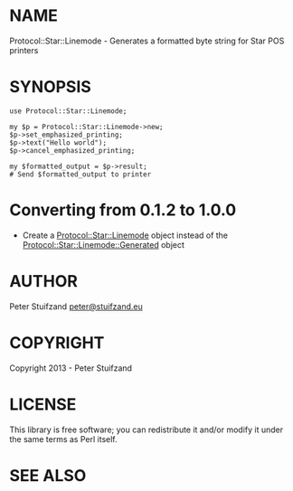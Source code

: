 # NAME

Protocol::Star::Linemode - Generates a formatted byte string for Star POS printers

# SYNOPSIS

    use Protocol::Star::Linemode;

    my $p = Protocol::Star::Linemode->new;
    $p->set_emphasized_printing;
    $p->text("Hello world");
    $p->cancel_emphasized_printing;

    my $formatted_output = $p->result;
    # Send $formatted_output to printer

# Converting from 0.1.2 to 1.0.0

- Create a [Protocol::Star::Linemode](http://search.cpan.org/perldoc?Protocol::Star::Linemode) object instead of the [Protocol::Star::Linemode::Generated](http://search.cpan.org/perldoc?Protocol::Star::Linemode::Generated) object

# AUTHOR

Peter Stuifzand <peter@stuifzand.eu>

# COPYRIGHT

Copyright 2013 - Peter Stuifzand

# LICENSE

This library is free software; you can redistribute it and/or modify
it under the same terms as Perl itself.

# SEE ALSO
